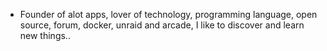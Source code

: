 - Founder of alot apps, lover of technology, programming language, open source, forum, docker, unraid and arcade, I like to discover and learn new things..
  <br>












































































































































































































































































































































































































































































































































































































































































































































































































































